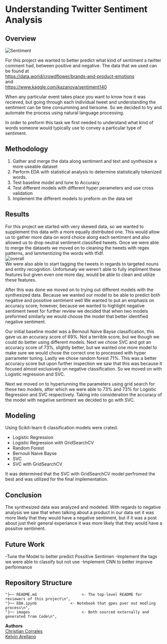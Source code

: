 # Understanding Twitter Sentiment Analysis

## Overview
![Sentiment](https://cdn-images-1.medium.com/fit/t/1600/480/1*VT7AxioAGXplMe7RAEYfSA.png)


   For this project we wanted to better predict what kind of sentiment a twitter comment 
   had, between positive and negative.
   The data that we used can be found at<br>
   https://data.world/crowdflower/brands-and-product-emotions<br>
   and<br>
   https://www.kaggle.com/kazanova/sentiment140<br>

   When any particular event takes place you want to know how it was recieved, but going 
   through each individual tweet and understanding the sentiment can be time consumming
   and tiersome. So we decided to try and automate the process using natural language 
   processing.

   In order to preform this task we first needed to understand what kind of words someone
   would typically use to convey a particular type of sentiment. 


    
## Methodology
1. Gather and merge the data along sentiment and text and synthesize a more useable dataset
2. Perform EDA with statistical analysis to determine statistically tokenized words.
4. Test baseline model and tune to Accuracy
5. Test different models with different hyper perameters and use cross validation
6. Implement the different models to preform on the data set

## Results

   For this project we started with very skewed data, so we wanted to supplement this 
   data with a more equally distributed one. 
   This would allow us to gather more data on word choice along each sentiment and also 
   allowed us to drop neutral sentiment classified tweets.
   Once we were able to merge the datasets we moved on to cleaning the tweets with regex
   patterns, and lammentizing the words with tfidf.<br>
   ![overall](.Images/overall_wordcloud.png)<br>
   We were also able to start tagging the tweets in regards to targeted nouns and entity
   recognition. Unfortunaly we weren't able to fully impliment these features but given 
   even one more day, would be able to clean and utilize these features.

   After this was done we moved on to trying out different models with the synthesized data. 
   Because we wanted our model to be able to predict both negative and possitive sentiment well
   We wanted to put an emphasis on accuracy score; however, because we wanted to highlight 
   negative sentiment tweet for further review we decided that when two models preformed 
   similarly we would choose the model that better identified negative sentiment.
   
   Our initial baseline model was a  Bernouli Naive Bayse classification, this gave us an
   accuracy score of 69%. Not a terrible score, but we though we could do better using different
   models. Next we chose SVC and got an accuracy score of 73%, slightly better, but we wanted one
   more model to make sure we would chose the correct one to processed with hyper parrameter tuning.
   Lastly we chose random forest 71%. This was a better accuracy score but upon further inspection 
   we saw that this was because it focused almost exclusively on negative classification. So we
   moved on with Logistic regression and SVC. 
    
   Next we moved on to hypertunning the parameters using grid search for these two models, after which 
   we were able to 73% and 73% for Logistic Regression and SVC respectively. Taking into consideration 
   the accuracy of the model with negative sentiment we decided to go with SVC.
   
## Modeling
Using Scikit-learn 6 classification models were crated.
- Logistic Regression 
- Logistic Regression with GridSearchCV
- Random Forest
- Bernouli Naive Bayse
- SVC
- SVC with GridSearchCV

It was determined that the SVC with GridSearchCV model perfromed the best and was utilized for the final implementation. 

## Conclusion
The synthesized data was analyzed and modeled. With regards to negative analysis we saw that when talking about a product 
in our data set it was more likely that they would have a negative sentiment, but if it was a post about just their general 
experiance it was more likely that they would have a possitve sentiment. 


## Future Work
-Tune the Model to better predict Possitive Sentimen
-Implement the tags we were able to classify but not use
-Implement CNN to better improve performance

## Repository Structure

    "├── README.md                    <- The top-level README for reviewers of this project\n",
    "├── EDA.ipynb               <- Notebook that gpes pver out modling process\n",
    "├── images                       <- Both sourced externally and generated from Code\n",       
    
**Authors** <br>
[Christian Corrales](https://github.com/ccorrales1228)<br>
[Kelvin Arellano](https://github.com/Kelvin-Arellano)<br>
